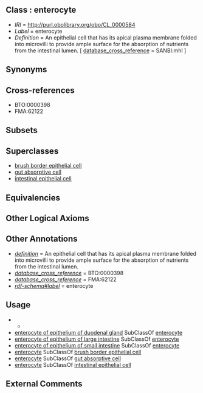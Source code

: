 
## Class : enterocyte

 * *IRI* = http://purl.obolibrary.org/obo/CL_0000584
 * *Label* = enterocyte
 * *Definition* = An epithelial cell that has its apical plasma membrane folded into microvilli to provide ample surface for the absorption of nutrients from the intestinal lumen. [ [database_cross_reference](../../ef/oboInOwl#hasDbXref.md) = SANBI:mhl ]

## Synonyms


## Cross-references

 * BTO:0000398
 * FMA:62122

## Subsets


## Superclasses

 * [brush border epithelial cell](../../CL/39/CL_0000239.md)
 * [gut absorptive cell](../../CL/77/CL_0000677.md)
 * [intestinal epithelial cell](../../CL/63/CL_0002563.md)

## Equivalencies


## Other Logical Axioms


## Other Annotations

 * *[definition](../../IAO/15/IAO_0000115.md)* = An epithelial cell that has its apical plasma membrane folded into microvilli to provide ample surface for the absorption of nutrients from the intestinal lumen.
 * *[database_cross_reference](../../ef/oboInOwl#hasDbXref.md)* = BTO:0000398
 * *[database_cross_reference](../../ef/oboInOwl#hasDbXref.md)* = FMA:62122
 * *[rdf-schema#label](../../el/rdf-schema#label.md)* = enterocyte

## Usage

 * -
 * [enterocyte of epithelium of duodenal gland](../../CL/37/CL_1000337.md) SubClassOf [enterocyte](../../CL/84/CL_0000584.md)
 * [enterocyte of epithelium of large intestine](../../CL/71/CL_0002071.md) SubClassOf [enterocyte](../../CL/84/CL_0000584.md)
 * [enterocyte of epithelium of small intestine](../../CL/34/CL_1000334.md) SubClassOf [enterocyte](../../CL/84/CL_0000584.md)
 * [enterocyte](../../CL/84/CL_0000584.md) SubClassOf [brush border epithelial cell](../../CL/39/CL_0000239.md)
 * [enterocyte](../../CL/84/CL_0000584.md) SubClassOf [gut absorptive cell](../../CL/77/CL_0000677.md)
 * [enterocyte](../../CL/84/CL_0000584.md) SubClassOf [intestinal epithelial cell](../../CL/63/CL_0002563.md)

## External Comments

